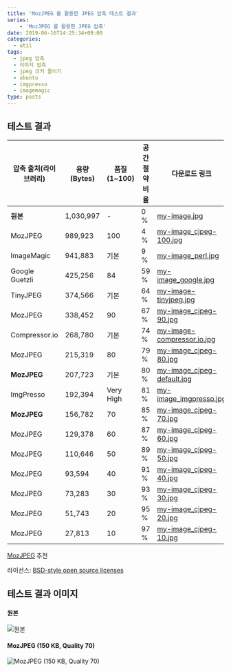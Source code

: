 ```yaml
---
title: 'MozJPEG 를 활용한 JPEG 압축 테스트 결과'
series:
    - 'MozJPEG 를 활용한 JPEG 압축'
date: 2019-06-16T14:25:34+09:00
categories: 
  - util
tags: 
  - jpeg 압축
  - 이미지 압축
  - jpeg 크키 줄이기
  - ubuntu
  - imgpresso
  - imagemagic
type: posts
---
```


## 테스트 결과

| 압축 출처(라이브러리) | 용량(Bytes) | 품질(1~100) | 공간절약비율 | 다운로드 링크                                                                     |
|-----------------------|-----------|-------------|--------------|----------------------------------------------------------------------------|
| **원본**              | 1,030,997 | -           | 0 %          | [my-image.jpg](my-image.jpg)                             |
| MozJPEG               | 989,923   | 100         | 4 %          | [my-image_cjpeg-100.jpg](my-image_cjpeg-100.jpg)         |
| ImageMagic            | 941,883   | 기본        | 9 %          | [my-image_perl.jpg](my-image_perl.jpg)                   |
| Google Guetzli        | 425,256   | 84          | 59 %         | [my-image_google.jpg](my-image_google.jpg)               |
| TinyJPEG              | 374,566   | 기본        | 64 %         | [my-image-tinyjpeg.jpg](my-image-tinyjpeg.jpg)           |
| MozJPEG               | 338,452   | 90          | 67 %         | [my-image_cjpeg-90.jpg](my-image_cjpeg-90.jpg)           |
| Compressor.io         | 268,780   | 기본        | 74 %         | [my-image-compressor.io.jpg](my-image-compressor.io.jpg) |
| MozJPEG               | 215,319   | 80          | 79 %         | [my-image_cjpeg-80.jpg](my-image_cjpeg-80.jpg)           |
| **MozJPEG**           | 207,723   | 기본        | 80 %         | [my-image_cjpeg-default.jpg](my-image_cjpeg-default.jpg) |
| ImgPresso             | 192,394   | Very High   | 81 %         | [my-image_imgpresso.jpg](my-image_imgpresso.jpg)         |
| **MozJPEG**           | 156,782   | 70          | 85 %         | [my-image_cjpeg-70.jpg](my-image_cjpeg-70.jpg)           |
| MozJPEG               | 129,378   | 60          | 87 %         | [my-image_cjpeg-60.jpg](my-image_cjpeg-60.jpg)           |
| MozJPEG               | 110,646   | 50          | 89 %         | [my-image_cjpeg-50.jpg](my-image_cjpeg-50.jpg)           |
| MozJPEG               | 93,594    | 40          | 91 %         | [my-image_cjpeg-40.jpg](my-image_cjpeg-40.jpg)           |
| MozJPEG               | 73,283    | 30          | 93 %         | [my-image_cjpeg-30.jpg](my-image_cjpeg-30.jpg)           |
| MozJPEG               | 51,743    | 20          | 95 %         | [my-image_cjpeg-20.jpg](my-image_cjpeg-20.jpg)           |
| MozJPEG               | 27,813    | 10          | 97 %         | [my-image_cjpeg-10.jpg](my-image_cjpeg-10.jpg)           |

[MozJPEG](https://github.com/mozilla/mozjpeg) 추천

라이선스: [BSD-style open source licenses](https://github.com/mozilla/mozjpeg/blob/master/LICENSE.md)


## 테스트 결과 이미지

#### 원본

![원본](my-image.jpg)

#### MozJPEG (150 KB, Quality 70)

![MozJPEG (150 KB, Quality 70)](my-image_cjpeg-70.jpg)
